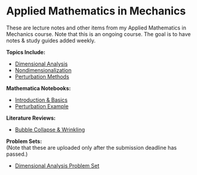 # Applied Mathematics in Mechanics
These are lecture notes and other items from my Applied Mathematics in Mechanics course. Note that this is an ongoing course. The goal is to have notes & study guides added weekly.

**Topics Include:**
- [Dimensional Analysis](https://github.com/leahgaeta/Mathematics-Mechanics/raw/master/Dimensional%20Analysis.pdf)
- [Nondimensionalization](https://github.com/leahgaeta/Mathematics-Mechanics/raw/master/Nondimensionalization.pdf)
- [Perturbation Methods](https://github.com/leahgaeta/Mathematics-Mechanics/raw/master/Perturbation%20Methods.pdf)

**Mathematica Notebooks:**
- [Introduction & Basics](https://github.com/leahgaeta/Mathematics-Mechanics/blob/master/MMA1_mathematicaBasics.nb)
- [Perturbation Example](https://github.com/leahgaeta/Mathematics-Mechanics/blob/master/MMA2_regPert_Intro.nb)

**Literature Reviews:**
- [Bubble Collapse & Wrinkling](https://github.com/leahgaeta/Mathematics-Mechanics/raw/master/Bubble_Collapse%26Wrinkling_Q%26A.pdf)

**Problem Sets:**  
(Note that these are uploaded only after the submission deadline has passed.)
- [Dimensional Analysis Problem Set](https://github.com/leahgaeta/Mathematics-Mechanics/raw/master/DA_PS1.pdf)

